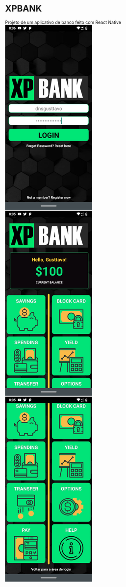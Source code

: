 # XPBANK
Projeto de um aplicativo de banco feito com React Native
<img src=screenshots/ss1.jpg height="600" width="284">
<img src=screenshots/ss2.jpg height="600" width="284">
<img src=screenshots/ss3.jpg height="600" width="284">
